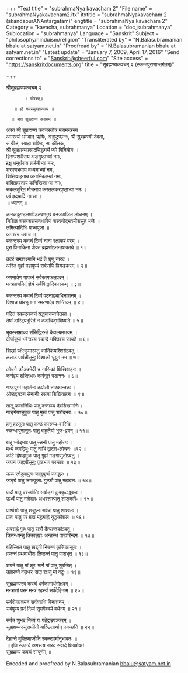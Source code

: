 +++
"Text title" = "subrahmaNya kavacham 2"
"File name" = "subrahmaNyakavacham2.itx"
itxtitle = "subrahmaNyakavacham 2 (skandapurANAntargatam)"
engtitle = "subrahmaNya kavacham 2"
Category = "kavacha, subrahmanya"
Location = "doc_subrahmanya"
Sublocation = "subrahmanya"
Language = "Sanskrit"
Subject = "philosophy/hinduism/religion"
"Transliterated by" = "N.Balasubramanian bbalu at satyam.net.in"
"Proofread by" = "N.Balasubramanian bbalu at satyam.net.in"
"Latest update" = "January 7, 2009, April 17, 2016"
"Send corrections to" = "Sanskrit@cheerful.com"
"Site access" = "https://sanskritdocuments.org"
title = "सुब्रह्मण्यकवचम् २ (स्कन्दपुराणान्तर्गतम्)"

+++
  
 श्रीसुब्रह्मण्यकवचम् २   
  
           ॥ श्रीरस्तु॥  
  
       ॥ ॐ नमस्सुब्रह्मण्याय ॥  
  
      ॥ अथ सुब्रह्मण्य कवचम् ॥  
  
अस्य श्री सुब्रह्मण्य कवचस्तोत्र महामन्त्रस्य   
अगस्त्यो भगवान् ऋषिः, अनुष्टुप्छन्दः, श्री सुब्रह्मण्यो देवता,  
सं बीजं, स्वाहा शक्तिः, सः कीलकं,  
श्री सुब्रह्मण्यप्रसादसिद्ध्यर्थे जपे विनियोगः ।  
हिरण्यशरीराय अङ्गुष्ठाभ्यां नमः,  
इक्षु धनुर्धराय तर्जनीभ्यां नमः,  
शरवणभवाय मध्यमाभ्यां नमः,   
शिखिवाहनाय अनामिकाभ्यां नमः,  
शक्तिहस्ताय कनिष्ठिकाभ्यां नमः,  
सकलदुरित मोचनाय करतलकरपृष्ठाभ्यां नमः ।  
एवं हृदयादि न्यासः ।  
          ॥ ध्यानम् ॥  
  
कनककुण्डलमण्डितषण्मुखं वनजराजित लोचनम् ।  
निशित शस्त्रशरासनधारिणं शरवणोद्भवमीशसुतं भजे ॥   
लमित्यादिभिः पञ्चपूजा ॥   
अगस्त्य उवाच ॥   
स्कन्दस्य कवचं दिव्यं नाना रक्षाकरं परम् ।  
पुरा पिनाकिना प्रोक्तं ब्रह्मणोऽनन्तशक्तये ॥ १॥  
  
तदहं सम्प्रवक्ष्यामि भद्रं ते शृणु नारद ।  
अस्ति गुह्यं महापुण्यं सर्वप्राणि प्रियङ्करम् ॥ २॥  
  
जपमात्रेण पापघ्नं सर्वकामफलप्रदम् ।  
मन्त्रप्राणमिदं ज्ञेयं सर्वविद्यादिकारकम् ॥ ३॥  
  
स्कन्दस्य कवचं दिव्यं पठनाद्व्याधिनाशनम् ।  
पिशाच घोरभूतानां स्मरणादेव शान्तिदम् ॥ ४॥  
  
पठितं स्कन्दकवचं श्रद्धयानन्यचेतसा ।  
तेषां दारिद्र्यदुरितं न कदाचिद्भविष्यति ॥ ५॥  
  
भूयस्साम्राज्य संसिद्धिरन्ते कैवल्यमक्षयम् ।  
दीर्घायुष्यं भवेत्तस्य स्कन्दे भक्तिश्च जायते ॥ ६॥  
  
शिखां रक्षेत्कुमारस्तु कार्तिकेयश्शिरोऽवतु ।  
ललाटं पार्वतीसूनुः विशाको भ्रूयुगं मम ॥ ७॥  
  
लोचने क्रौञ्चभेदी च नासिकां शिखिवाहनः ।  
कर्णद्वयं शक्तिधरः कर्णमूलं षडाननः ॥ ८॥  
  
गण्डयुग्मं महासेनः कपोलौ तारकान्तकः ।  
ओष्ठद्वयञ्च सेनानीः रसनां शिखिवाहनः ॥ ९॥  
  
तालू कलानिधिः पातु दन्ताञ्च देवशिखामणिः।  
गाङ्गेयश्चुबुकं पातु मुखं पातु शरोद्भवः ॥ १०॥  
  
हनू हरसुतः पातु कण्ठं कारुण्य-वारिधिः ।  
स्कन्धावुमासुतः पातु बाहुलेयो भुज-द्वयम् ॥ ११॥  
  
बाहू भवेद्भवः पातु स्तनौ पातु महोरगः ।  
मध्यं जगद्विभुः पातु नाभिं द्वादश-लोचनः ॥१२ ॥   
कटिं द्विषड्भुजः पातु गुह्यं गङ्गासुतोऽवतु ।  
जघनं जाह्नवीसूनुः पृष्ठभागं परन्तपः ॥ १३॥  
  
ऊरू रक्षेदुमापुत्रः जानुयुग्मं जगद्धरः ।  
जङ्घे पातु जगत्पूज्यः गुल्फौ पातु महाबलः ॥ १४॥  
  
पादौ पातु परंज्योतिः सर्वाङ्गं कुक्कुटद्ध्वजः ।  
ऊर्ध्वं पातु महोदारः अधस्तात्पातु शाङ्करिः ॥ १५॥  
  
पार्श्वयोः पातु शत्रुघ्नः सर्वदा पातु शाश्वतः ।  
प्रातः पातु परं ब्रह्म मद्ध्याह्ने युद्धकौशलः ॥ १६॥  
  
अपराह्ने गुहः पातु रात्रौ दैत्यान्तकोऽवतु ।  
त्रिसन्ध्यन्तु त्रिकालज्ञः अन्तस्थं पात्वरिन्दमः ॥ १७॥  
  
बहिस्थितं पातु खढ्गी निषण्णं कृत्तिकासुतः ।  
व्रजन्तं प्रथमाधीशः तिष्ठन्तं पातु पाशभृत् ॥ १८॥  
  
शयने पातु मां शूरः मार्गे मां पातु शूरजित् ।  
उग्रारण्ये वज्रधरः सदा रक्षतु मां वटुः ॥ १९॥  
  
सुब्रह्मण्यस्य कवचं धर्मकामार्थमोक्षदम् ।  
मन्त्राणां परमं मन्त्रं रहस्यं सर्वदेहिनाम् ॥ २०॥  
  
सर्वरोगप्रशमनं सर्वव्याधि  विनाशनम् ।  
सर्वपुण्य प्रदं दिव्यं सुभगैश्वर्य वर्धनम् ॥ २१॥  
  
सर्वत्र शुभदं नित्यं यः पठेद्वज्रपञ्जरम् ।  
सुब्रह्मण्यस्सुसम्प्रीतो वाञ्छितार्थान् प्रयच्छति ॥ २२॥  
  
देहान्ते मुक्तिमाप्नोति स्कन्दवर्मानुभावतः ॥   
   ॥ इति स्कान्दे अगस्त्य नारद संवादे शिवप्रोक्तं   
              सुब्रह्मण्य कवचं सम्पूर्णम् ॥   
  
  
  
Encoded and proofread by N.Balasubramanian bbalu@satyam.net.in  
  

